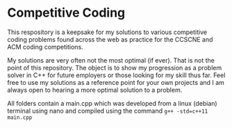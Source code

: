 # Competitive Coding
This respository is a keepsake for my solutions to various competitive coding problems found across the web
as practice for the CCSCNE and ACM coding competitions. 

My solutions are very often not the most optimal (if ever). That is not the point of this repository. The object is to show
my progression as a problem solver in C++ for future employers or those looking for my skill thus far. Feel free to use my
solutions as a reference point for your own projects and I am always open to hearing a more optimal solution to a problem.

All folders contain a main.cpp which was developed from a linux (debian) terminal using nano and compiled using the command `g++ -std=c++11 main.cpp`
